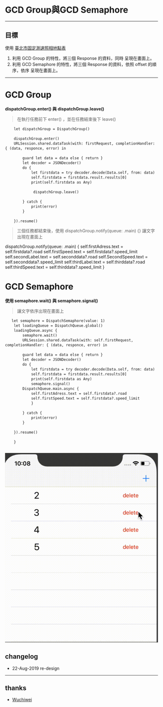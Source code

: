 # GCD Group與GCD Semaphore 

----
## 目標
使用 [臺北市固定測速照相地點表 ](https://data.taipei/#/dataset/detail?id=745b8808-061f-4f5b-9a62-da1590c049a9)

> 
1. 利用 GCD Group 的特性，將三個 Response 的資料，同時 呈現在畫面上。
2. 利用 GCD Semaphore 的特性，將三個 Response 的資料，依照 offset 的順序，依序 呈現在畫面上。

----
## 
# GCD Group

**dispatchGroup.enter() 與 dispatchGroup.leave()**

> 在執行任務前下 enter() ，並在任務結束後下 leave()

        let dispatchGroup = DispatchGroup()
        
        dispatchGroup.enter()
        URLSession.shared.dataTask(with: firstRequest, completionHandler: { (data, responce, error) in
            
            guard let data = data else { return }
            let decoder = JSONDecoder()
            do {
                let firstdata = try decoder.decode(Data.self, from: data)
                self.firstdata = firstdata.result.results[0]
                print(self.firstdata as Any)
                
                 dispatchGroup.leave()
          
            } catch {
                print(error)
            }
            
        }).resume()
        
> 三個任務都結束後，使用 dispatchGroup.notify(queue: .main) {} 讓文字出現在畫面上


 dispatchGroup.notify(queue: .main) {
            self.firstAdress.text = self.firstdata?.road
            self.firstSpeed.text = self.firstdata?.speed_limit
            self.secondLabel.text = self.seconddata?.road
            self.SecondSpeed.text = self.seconddata?.speed_limit
            self.thirdLabel.text = self.thirddata?.road
            self.thirdSpeed.text = self.thirddata?.speed_limit
        }
        
# GCD Semaphore 

**使用 semaphore.wait() 與 semaphore.signal()**

>讓文字依序出現在畫面上
        
       let semaphore = DispatchSemaphore(value: 1)
        let loadingQueue = DispatchQueue.global()
        loadingQueue.async {
            semaphore.wait()
            URLSession.shared.dataTask(with: self.firstRequest, completionHandler: { (data, responce, error) in
            
            guard let data = data else { return }
            let decoder = JSONDecoder()
            do {
                let firstdata = try decoder.decode(Data.self, from: data)
                self.firstdata = firstdata.result.results[0]
                print(self.firstdata as Any)
                semaphore.signal()
            DispatchQueue.main.async {
                self.firstAdress.text = self.firstdata?.road
                self.firstSpeed.text = self.firstdata?.speed_limit
                }
               
            } catch {
                print(error)
            }
            
        }).resume()
            
        }
        
![](https://github.com/kbl26amy/PassValueBetweenViews/blob/master/傳值%20demo.gif?raw=true)
----
## changelog
* 22-Aug-2019 re-design

----
## thanks
* [ Wuchiwei](https://github.com/Wuchiwei/iOS/tree/master/GC)
